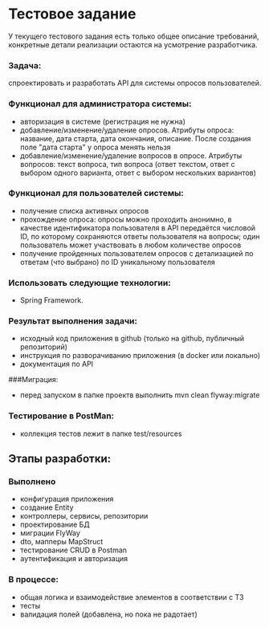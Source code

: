 # Тестовое задание

У текущего тестового задания есть только общее описание требований, конкретные детали реализации остаются на усмотрение разработчика.

### Задача: 
спроектировать и разработать API для системы опросов пользователей.

### Функционал для администратора системы:

- авторизация в системе (регистрация не нужна)
- добавление/изменение/удаление опросов. Атрибуты опроса: название, дата старта, дата окончания, описание. После создания поле "дата старта" у опроса менять нельзя
- добавление/изменение/удаление вопросов в опросе. Атрибуты вопросов: текст вопроса, тип вопроса (ответ текстом, ответ с выбором одного варианта, ответ с выбором нескольких вариантов)

### Функционал для пользователей системы:

- получение списка активных опросов
- прохождение опроса: опросы можно проходить анонимно, в качестве идентификатора пользователя в API передаётся числовой ID, по которому сохраняются ответы пользователя на вопросы; один пользователь может участвовать в любом количестве опросов
- получение пройденных пользователем опросов с детализацией по ответам (что выбрано) по ID уникальному пользователя

### Использовать следующие технологии: 

- Spring Framework.

### Результат выполнения задачи:

- исходный код приложения в github (только на github, публичный репозиторий)
- инструкция по разворачиванию приложения (в docker или локально)
- документация по API

###Миграция:
- перед запуском в папке проектв выполнить mvn clean flyway:migrate

### Тестирование в PostMan:
- коллекция тестов лежит в папке 
  test/resources
  
## Этапы разработки:

### Выполнено
- конфигурация приложения
- создание Entity
- контроллеры, сервисы, репозитории
- проектирование БД
- миграции FlyWay
- dto, мапперы MapStruct
- тестирование CRUD в Postman
- аутентификация и авторизация

### В процессе:
- общая логика и взаимодействие элементов в соответствии с ТЗ
- тесты
- валидация полей (добавлена, но пока не радотает)

